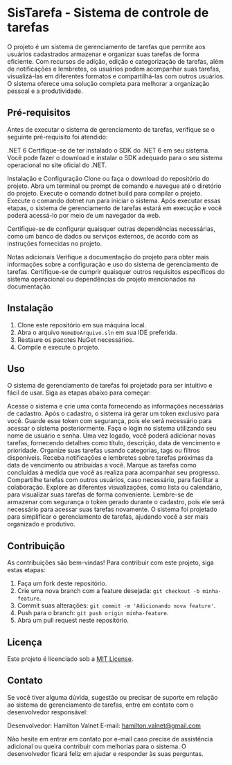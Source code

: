 # SisTarefa - Sistema de controle de tarefas
 
O projeto é um sistema de gerenciamento de tarefas que permite aos usuários cadastrados armazenar e organizar suas tarefas de forma eficiente. Com recursos de adição, edição e categorização de tarefas, além de notificações e lembretes, os usuários podem acompanhar suas tarefas, visualizá-las em diferentes formatos e compartilhá-las com outros usuários. O sistema oferece uma solução completa para melhorar a organização pessoal e a produtividade.

## Pré-requisitos

Antes de executar o sistema de gerenciamento de tarefas, verifique se o seguinte pré-requisito foi atendido:

.NET 6
Certifique-se de ter instalado o SDK do .NET 6 em seu sistema. Você pode fazer o download e instalar o SDK adequado para o seu sistema operacional no site oficial do .NET.

Instalação e Configuração
Clone ou faça o download do repositório do projeto.
Abra um terminal ou prompt de comando e navegue até o diretório do projeto.
Execute o comando dotnet build para compilar o projeto.
Execute o comando dotnet run para iniciar o sistema.
Após executar essas etapas, o sistema de gerenciamento de tarefas estará em execução e você poderá acessá-lo por meio de um navegador da web.

Certifique-se de configurar quaisquer outras dependências necessárias, como um banco de dados ou serviços externos, de acordo com as instruções fornecidas no projeto.

Notas adicionais
Verifique a documentação do projeto para obter mais informações sobre a configuração e uso do sistema de gerenciamento de tarefas.
Certifique-se de cumprir quaisquer outros requisitos específicos do sistema operacional ou dependências do projeto mencionados na documentação.

## Instalação

1. Clone este repositório em sua máquina local.
2. Abra o arquivo `NomeDoArquivo.sln` em sua IDE preferida.
3. Restaure os pacotes NuGet necessários.
4. Compile e execute o projeto.

## Uso
 O sistema de gerenciamento de tarefas foi projetado para ser intuitivo e fácil de usar. Siga as etapas abaixo para começar:

Acesse o sistema e crie uma conta fornecendo as informações necessárias de cadastro.
Após o cadastro, o sistema irá gerar um token exclusivo para você.
Guarde esse token com segurança, pois ele será necessário para acessar o sistema posteriormente.
Faça o login no sistema utilizando seu nome de usuário e senha.
Uma vez logado, você poderá adicionar novas tarefas, fornecendo detalhes como título, descrição, data de vencimento e prioridade.
Organize suas tarefas usando categorias, tags ou filtros disponíveis.
Receba notificações e lembretes sobre tarefas próximas da data de vencimento ou atribuídas a você.
Marque as tarefas como concluídas à medida que você as realiza para acompanhar seu progresso.
Compartilhe tarefas com outros usuários, caso necessário, para facilitar a colaboração.
Explore as diferentes visualizações, como lista ou calendário, para visualizar suas tarefas de forma conveniente.
Lembre-se de armazenar com segurança o token gerado durante o cadastro, pois ele será necessário para acessar suas tarefas novamente. O sistema foi projetado para simplificar o gerenciamento de tarefas, ajudando você a ser mais organizado e produtivo.

## Contribuição

As contribuições são bem-vindas! Para contribuir com este projeto, siga estas etapas:

1. Faça um fork deste repositório.
2. Crie uma nova branch com a feature desejada: `git checkout -b minha-feature`.
3. Commit suas alterações: `git commit -m 'Adicionando nova feature'`.
4. Push para o branch: `git push origin minha-feature`.
5. Abra um pull request neste repositório.

## Licença
 
Este projeto é licenciado sob a [MIT License](https://ingacode.com.br).

## Contato

Se você tiver alguma dúvida, sugestão ou precisar de suporte em relação ao sistema de gerenciamento de tarefas, entre em contato com o desenvolvedor responsável:

Desenvolvedor: Hamilton Valnet
E-mail: hamilton.valnet@gmail.com

Não hesite em entrar em contato por e-mail caso precise de assistência adicional ou queira contribuir com melhorias para o sistema. O desenvolvedor ficará feliz em ajudar e responder às suas perguntas.